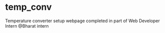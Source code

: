 # temp_conv
Temperature converter setup webpage completed in part of Web Developer Intern @Bharat intern
